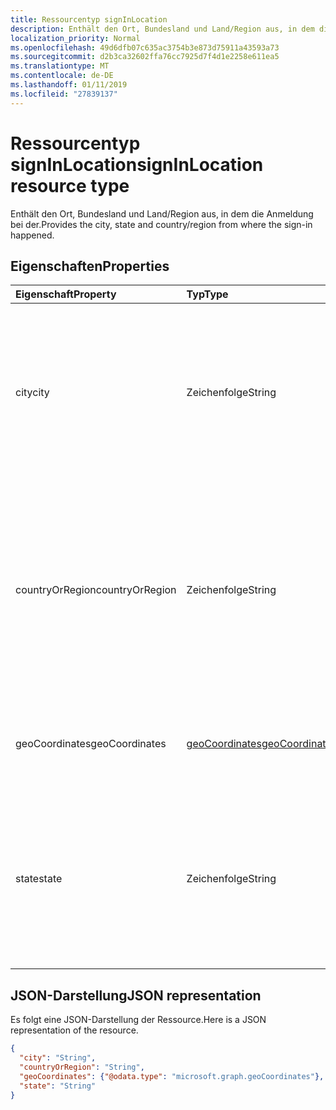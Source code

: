 ```yaml
---
title: Ressourcentyp signInLocation
description: Enthält den Ort, Bundesland und Land/Region aus, in dem die Anmeldung bei der.
localization_priority: Normal
ms.openlocfilehash: 49d6dfb07c635ac3754b3e873d75911a43593a73
ms.sourcegitcommit: d2b3ca32602ffa76cc7925d7f4d1e2258e611ea5
ms.translationtype: MT
ms.contentlocale: de-DE
ms.lasthandoff: 01/11/2019
ms.locfileid: "27839137"
---
```

# <a name="signinlocation-resource-type"></a><span data-ttu-id="c09a5-103">Ressourcentyp signInLocation</span><span class="sxs-lookup"><span data-stu-id="c09a5-103">signInLocation resource type</span></span>
<span data-ttu-id="c09a5-104">Enthält den Ort, Bundesland und Land/Region aus, in dem die Anmeldung bei der.</span><span class="sxs-lookup"><span data-stu-id="c09a5-104">Provides the city, state and country/region from where the sign-in happened.</span></span>



## <a name="properties"></a><span data-ttu-id="c09a5-105">Eigenschaften</span><span class="sxs-lookup"><span data-stu-id="c09a5-105">Properties</span></span>
| <span data-ttu-id="c09a5-106">Eigenschaft</span><span class="sxs-lookup"><span data-stu-id="c09a5-106">Property</span></span>     | <span data-ttu-id="c09a5-107">Typ</span><span class="sxs-lookup"><span data-stu-id="c09a5-107">Type</span></span>   |<span data-ttu-id="c09a5-108">Beschreibung</span><span class="sxs-lookup"><span data-stu-id="c09a5-108">Description</span></span>|
|:---------------|:--------|:----------|
|<span data-ttu-id="c09a5-109">city</span><span class="sxs-lookup"><span data-stu-id="c09a5-109">city</span></span>|<span data-ttu-id="c09a5-110">Zeichenfolge</span><span class="sxs-lookup"><span data-stu-id="c09a5-110">String</span></span>|<span data-ttu-id="c09a5-111">Enthält den Ort, von dem die Anmeldung stammt.</span><span class="sxs-lookup"><span data-stu-id="c09a5-111">Provides the city where the sign-in originated.</span></span> <span data-ttu-id="c09a5-112">Dadurch wird die anhand von Informationen aus der Aktivität Anmeldung Breitengrad/Längengrad berechnet.</span><span class="sxs-lookup"><span data-stu-id="c09a5-112">This is calculated using latitude/longitude information from the sign-in activity.</span></span>|
|<span data-ttu-id="c09a5-113">countryOrRegion</span><span class="sxs-lookup"><span data-stu-id="c09a5-113">countryOrRegion</span></span>|<span data-ttu-id="c09a5-114">Zeichenfolge</span><span class="sxs-lookup"><span data-stu-id="c09a5-114">String</span></span>|<span data-ttu-id="c09a5-115">Enthält das Land Code Info (2 Buchstaben Code), von dem die Anmeldung stammt.</span><span class="sxs-lookup"><span data-stu-id="c09a5-115">Provides the country code info (2 letter code) where the sign-in originated.</span></span>  <span data-ttu-id="c09a5-116">Dadurch wird die anhand von Informationen aus der Aktivität Anmeldung Breitengrad/Längengrad berechnet.</span><span class="sxs-lookup"><span data-stu-id="c09a5-116">This is calculated using latitude/longitude information from the sign-in activity.</span></span>|
|<span data-ttu-id="c09a5-117">geoCoordinates</span><span class="sxs-lookup"><span data-stu-id="c09a5-117">geoCoordinates</span></span>|[<span data-ttu-id="c09a5-118">geoCoordinates</span><span class="sxs-lookup"><span data-stu-id="c09a5-118">geoCoordinates</span></span>](geocoordinates.md)|<span data-ttu-id="c09a5-119">Enthält die Breitengrad, Längengrad und Höhe, von dem die Anmeldung stammt.</span><span class="sxs-lookup"><span data-stu-id="c09a5-119">Provides the latitude, longitude and altitude where the sign-in originated.</span></span>|
|<span data-ttu-id="c09a5-120">state</span><span class="sxs-lookup"><span data-stu-id="c09a5-120">state</span></span>|<span data-ttu-id="c09a5-121">Zeichenfolge</span><span class="sxs-lookup"><span data-stu-id="c09a5-121">String</span></span>|<span data-ttu-id="c09a5-122">Enthält den Status, in dem die Anmeldung ausgelöst hat.</span><span class="sxs-lookup"><span data-stu-id="c09a5-122">Provides the State where the sign-in originated.</span></span> <span data-ttu-id="c09a5-123">Dadurch wird die anhand von Informationen aus der Aktivität Anmeldung Breitengrad/Längengrad berechnet.</span><span class="sxs-lookup"><span data-stu-id="c09a5-123">This is calculated using latitude/longitude information from the sign-in activity.</span></span>|

## <a name="json-representation"></a><span data-ttu-id="c09a5-124">JSON-Darstellung</span><span class="sxs-lookup"><span data-stu-id="c09a5-124">JSON representation</span></span>

<span data-ttu-id="c09a5-125">Es folgt eine JSON-Darstellung der Ressource.</span><span class="sxs-lookup"><span data-stu-id="c09a5-125">Here is a JSON representation of the resource.</span></span>

<!-- {
  "blockType": "resource",
  "optionalProperties": [

  ],
  "@odata.type": "microsoft.graph.signInLocation"
}-->

```json
{
  "city": "String",
  "countryOrRegion": "String",
  "geoCoordinates": {"@odata.type": "microsoft.graph.geoCoordinates"},
  "state": "String"
}

```

<!-- uuid: 8fcb5dbc-d5aa-4681-8e31-b001d5168d79
2015-10-25 14:57:30 UTC -->
<!-- {
  "type": "#page.annotation",
  "description": "signInLocation resource",
  "keywords": "",
  "section": "documentation",
  "tocPath": ""
}-->
